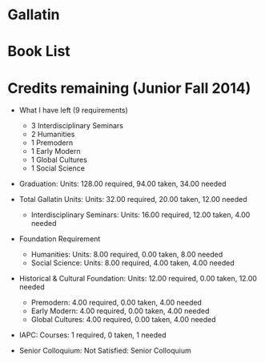 Gallatin
========

# Book List

# Credits remaining (Junior Fall 2014)

- What I have left (9 requirements)
	- 3 Interdisciplinary Seminars
	- 2 Humanities
	- 1 Premodern
	- 1 Early Modern
	- 1 Global Cultures
	- 1 Social Science

- Graduation: Units: 128.00 required, 94.00 taken, 34.00 needed
- Total Gallatin Units: Units: 32.00 required, 20.00 taken, 12.00 needed
	- Interdisciplinary Seminars: Units: 16.00 required, 12.00 taken, 4.00 needed
- Foundation Requirement
	- Humanities: Units: 8.00 required, 0.00 taken, 8.00 needed
	- Social Science: Units: 8.00 required, 4.00 taken, 4.00 needed
- Historical & Cultural Foundation: Units: 12.00 required, 0.00 taken, 12.00 needed
	- Premodern: 4.00 required, 0.00 taken, 4.00 needed
	- Early Modern: 4.00 required, 0.00 taken, 4.00 needed
	- Global Cultures: 4.00 required, 0.00 taken, 4.00 needed
- IAPC: Courses: 1 required, 0 taken, 1 needed
- Senior Colloquium: Not Satisfied: Senior Colloquium